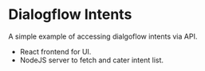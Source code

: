 # Dialogflow Intents

A simple example of accessing dialgoflow intents via API.
- React frontend for UI.
- NodeJS server to fetch and cater intent list.
